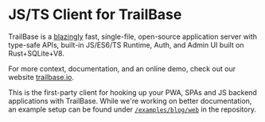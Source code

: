 # JS/TS Client for TrailBase

TrailBase is a [blazingly](https://trailbase.io/reference/benchmarks/) fast,
single-file, open-source application server with type-safe APIs, built-in
JS/ES6/TS Runtime, Auth, and Admin UI built on Rust+SQLite+V8.

For more context, documentation, and an online demo, check out our website
[trailbase.io](https://trailbase.io).

This is the first-party client for hooking up your PWA, SPAs and JS backend
applications with TrailBase.
While we're working on better documentation, an example setup can be found under
[`/examples/blog/web`](https://github.com/trailbaseio/trailbase/tree/main/examples/blog/web)
in the repository.
